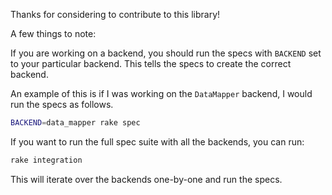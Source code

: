 Thanks for considering to contribute to this library!

A few things to note: 

If you are working on a backend, you should run the specs with `BACKEND` set to 
your particular backend. This tells the specs to create the correct backend. 

An example of this is if I was working on the `DataMapper` backend, I would run 
the specs as follows. 

``` sh
BACKEND=data_mapper rake spec
```

If you want to run the full spec suite with all the backends, you can run: 

``` sh
rake integration
```

This will iterate over the backends one-by-one and run the specs. 
